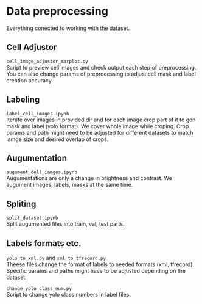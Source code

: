 # Data preprocessing
Everything conected to working with the dataset.

## Cell Adjustor
`cell_image_adjustor_marplot.py`   
Script to preview cell images and check output each step of preprocessing. You can also change params of preprocessing to adjust cell mask and label creation accuracy.

## Labeling
`label_cell_images.ipynb`    
Iterate over images in provided dir and for each image crop part of it to gen mask and label (yolo format).
We cover whole image while croping. Crop params and path might need to be adjusted for different datasets to match iamge size and desired overlap of crops.

## Augumentation
`augument_dell_iamges.ipynb`   
Augumentations are only a change in brightness and contrast. We augument images, labels, masks at the same time.

## Spliting
`split_dataset.ipynb`   
Split augumented files into train, val, test parts.

## Labels formats etc.
`yolo_to_xml.py` and `xml_to_tfrecord.py`   
Theese files change the format of labels to needed formats (xml, tfrecord).
Specific params and paths might have to be adjusted depending on the dataset.
   
`change_yolo_class_num.py`   
Script to change yolo class numbers in label files.   
